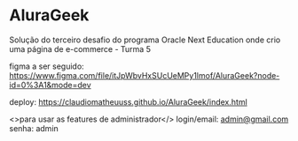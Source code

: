 # AluraGeek
Solução do terceiro desafio do programa Oracle Next Education onde crio uma página de e-commerce - Turma 5

figma a ser seguido: https://www.figma.com/file/itJpWbvHxSUcUeMPy1lmof/AluraGeek?node-id=0%3A1&mode=dev

deploy: https://claudiomatheuuss.github.io/AluraGeek/index.html

<>para usar as features de administrador</>
login/email:    admin@gmail.com
senha:          admin
